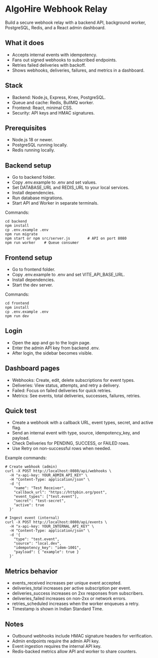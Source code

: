 # AlgoHire Webhook Relay

Build a secure webhook relay with a backend API, background worker, PostgreSQL, Redis, and a React admin dashboard.

## What it does
- Accepts internal events with idempotency.
- Fans out signed webhooks to subscribed endpoints.
- Retries failed deliveries with backoff.
- Shows webhooks, deliveries, failures, and metrics in a dashboard.

## Stack
- Backend: Node.js, Express, Knex, PostgreSQL.
- Queue and cache: Redis, BullMQ worker.
- Frontend: React, minimal CSS.
- Security: API keys and HMAC signatures.

## Prerequisites
- Node.js 18 or newer.
- PostgreSQL running locally.
- Redis running locally.

## Backend setup
- Go to backend folder.
- Copy .env.example to .env and set values.
- Set DATABASE_URL and REDIS_URL to your local services.
- Install dependencies.
- Run database migrations.
- Start API and Worker in separate terminals.

Commands:
```
cd backend
npm install
cp .env.example .env
npm run migrate
npm start or npm src/server.js        # API on port 8080
npm run worker    # Queue consumer
```

## Frontend setup
- Go to frontend folder.
- Copy .env.example to .env and set VITE_API_BASE_URL.
- Install dependencies.
- Start the dev server.

Commands:
```
cd frontend
npm install
cp .env.example .env
npm run dev
```

## Login
- Open the app and go to the login page.
- Enter the admin API key from backend .env.
- After login, the sidebar becomes visible.

## Dashboard pages
- Webhooks: Create, edit, delete subscriptions for event types.
- Deliveries: View status, attempts, and retry a delivery.
- Failed: Focus on failed deliveries for quick retries.
- Metrics: See events, total deliveries, successes, failures, retries.

## Quick test
- Create a webhook with a callback URL, event types, secret, and active flag.
- Send an internal event with type, source, idempotency_key, and payload.
- Check Deliveries for PENDING, SUCCESS, or FAILED rows.
- Use Retry on non-successful rows when needed.

Example commands:
```
# Create webhook (admin)
curl -X POST http://localhost:8080/api/webhooks \
  -H "x-api-key: YOUR_ADMIN_API_KEY" \
  -H "Content-Type: application/json" \
  -d '{
    "name": "Test Receiver",
    "callback_url": "https://httpbin.org/post",
    "event_types": ["test.event"],
    "secret": "test-secret",
    "active": true
  }'

# Ingest event (internal)
curl -X POST http://localhost:8080/api/events \
  -H "x-api-key: YOUR_INTERNAL_API_KEY" \
  -H "Content-Type: application/json" \
  -d '{
    "type": "test.event",
    "source": "local.dev",
    "idempotency_key": "idem-1001",
    "payload": { "example": true }
  }'
```

## Metrics behavior
- events_received increases per unique event accepted.
- deliveries_total increases per active subscription per event.
- deliveries_success increases on 2xx responses from subscribers.
- deliveries_failed increases on non-2xx or network errors.
- retries_scheduled increases when the worker enqueues a retry.
- Timestamp is shown in Indian Standard Time.

## Notes
- Outbound webhooks include HMAC signature headers for verification.
- Admin endpoints require the admin API key.
- Event ingestion requires the internal API key.
- Redis-backed metrics allow API and worker to share counters.

